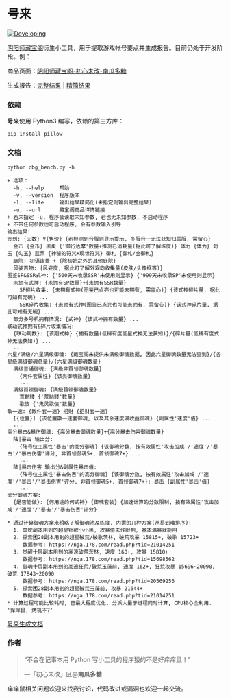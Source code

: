 # 号来

[![Developing](https://img.shields.io/badge/Developing-200817-brightgreen.svg)](https://github.com/nguaduot/yys-cbg-bench)

[阴阳师藏宝阁](https://yys.cbg.163.com/)衍生小工具，用于提取游戏帐号要点并生成报告。目前仍处于开发阶段。例：

商品页面：[阴阳师藏宝阁-初心未改-南瓜多糖](https://yys.cbg.163.com/cgi/mweb/equip/28/202006230501616-28-2KCLGHIJVPTIL)

生成报告：[完整结果](sample/cbg_全平台互通新区_初心未改_南瓜多糖_20200710132623_bench.png) | [精简结果](sample/cbg_全平台互通新区_初心未改_南瓜多糖_20200710132623_bench_lite.png)

### 依赖

**号来**使用 Python3 编写，依赖的第三方库：

```
pip install pillow
```

### 文档

```
python cbg_bench.py -h
```

```
+ 选项：
  -h, --help     帮助
  -v, --version  程序版本
  -l, --lite     输出结果精简化(未指定则输出完整结果)
  -u, --url      藏宝阁商品详情链接
+ 若未指定 -u, 程序会读取未知参数, 若也无未知参数, 不启动程序
+ 不带任何参数也可启动程序, 会有参数输入引导
输出结果:
签到: {天数} ¥{售价} {若检测到合服则显示提示, 多服合一无法获知归属服, 需留心}
  金币 {金币} 黑蛋 {'御行达摩'数量+推测已消耗量(据此可了解练度)} 体力 {体力} 勾玉 {勾玉} 蓝票 {神秘的符咒+现世符咒} 御札 {御札/金御札}
  庭院: 初语谧景 + {除初始之外的其他庭院}
  风姿百物: {风姿度, 据此可了解外观向收集量(皮肤/头像框等)}
图鉴SP&SSR式神: {'500天未收录SSR'未使用则显示} {'999天未收录SP'未使用则显示}
  未拥有式神: {未拥有SP数量}+{未拥有SSR数量}
    SP碎片收集: {未拥有式神(图鉴已点亮也可能未拥有, 需留心)} {该式神碎片量, 据此可知有无碗} ...
    SSR碎片收集: {未拥有式神(图鉴已点亮也可能未拥有, 需留心)} {该式神碎片量, 据此可知有无碗} ...
  部分多号机拥有情况: {式神} {该式神拥有数量} ...
联动式神拥有&碎片收集情况:
  {联动期数}: {该期式神} {拥有数量(低稀有度低星式神无法获知)}/{碎片量(低稀有度式神无法获知)} ...
  ...
六星/满级/六星满级御魂: {藏宝阁未提供未满级御魂数据, 因此六星御魂数量无法查到}/{各星级满级御魂总量}/{六星满级御魂数量}
  满级普通御魂: {满级非首领御魂数量}
    {两件套属性} {该类御魂数量}
    ...
  满级首领御魂: {满级首领御魂数量}
    荒骷髅 {'荒骷髅'数量}
    歌伎 {'鬼灵歌伎'数量}
散一速: {散件套一速} 招财 {招财套一速}
  [{位置}] {该位置散一速套御魂, 以及其余速度满收益御魂} {副属性'速度'值} ...
  ...
高分暴击&暴伤御魂: {高分暴击御魂数量}+{高分暴击伤害御魂数量}
  陆|暴击 输出分:
    {陆号位主属性'暴击'的高分御魂} {该御魂分数, 按有效属性'攻击加成'/'速度'/'暴击'/'暴击伤害'评分, 非首领御魂5+, 首领御魂7+} ...
    ...
  陆|暴击伤害 输出分&副属性暴击值:
    {陆号位主属性'暴击伤害'的高分御魂} {该御魂分数, 按有效属性'攻击加成'/'速度'/'暴击'/'暴击伤害'评分, 非首领御魂5+, 首领御魂7+}: 暴击 {副属性'暴击'值}
    ...
部分御魂方案:
  {是否能做}: {何用途的何式神} {御魂套装} {加速计算的分数限制, 按有效属性'攻击加成'/'速度'/'暴击'/'暴击伤害'评分}
  ...
* 通过计算御魂方案来粗略了解御魂池及练度, 内置的几种方案(从易到难排序):
  1. 真蛇副本用到的超星针歌小小黑, 攻暴值未作限制, 基本满暴就能用
  2. 探索困28副本用到的超星破荒/破歌茨林, 破荒攻暴 15815+, 破歌 15723+
     数据参考: https://nga.178.com/read.php?tid=21014251
  3. 觉醒十层副本用到的高速破荒茨林, 速度 160+, 攻暴 15810+
     数据参考: https://nga.178.com/read.php?tid=15698562
  4. 御魂十层副本用到的高速狂荒/破荒玉藻前, 速度 162+, 狂荒攻暴 15696~20090, 破荒 17843~20090
     数据参考: https://nga.178.com/read.php?tid=20569256
  5. 探索困28副本用到的超星破荒玉藻前, 攻暴 21644+
     数据参考: https://nga.178.com/read.php?tid=21014251
* 计算过程可能比较耗时, 已最大程度优化, 分派大量子进程同时计算, CPU核心全利用. '痒痒鼠, 烤机不?'
```

[号来生成文档](sample/cbg_bench_help.png)

### 作者

> “不会在记事本用 Python 写小工具的程序猿的不是好痒痒鼠！”
>
> —「初心未改」区@**南瓜多糖**

痒痒鼠相关问题欢迎来找我讨论，代码改进或漏洞也欢迎一起交流。
